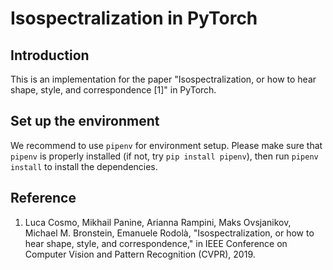 # Isospectralization in PyTorch

## Introduction

This is an implementation for the paper "Isospectralization, or how to hear shape, style, and correspondence [1]" in PyTorch.

## Set up the environment

We recommend to use `pipenv` for environment setup. Please make sure that `pipenv` is properly installed (if not, try `pip install pipenv`), then run `pipenv install` to install the dependencies.

## Reference

1. Luca Cosmo, Mikhail Panine, Arianna Rampini, Maks Ovsjanikov, Michael M. Bronstein, Emanuele Rodolà, "Isospectralization, or how to hear shape, style, and correspondence," in IEEE Conference on Computer Vision and Pattern Recognition (CVPR), 2019.
